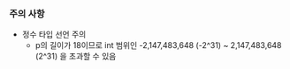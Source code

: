 ### 주의 사항 
- 정수 타입 선언 주의 
    - p의 길이가 18이므로 int 범위인 -2,147,483,648 (-2^31) ~ 2,147,483,648 (2^31) 을 초과할 수 있음